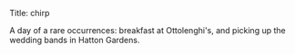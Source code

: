 Title: chirp

A day of a rare occurrences: breakfast at Ottolenghi's, and picking up the wedding bands in Hatton Gardens.
